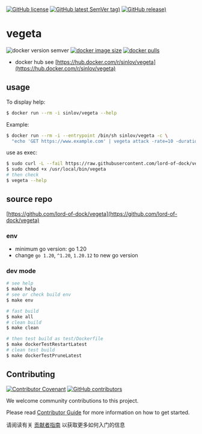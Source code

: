 [![GitHub license](https://img.shields.io/github/license/lord-of-dock/vegeta)](https://github.com/lord-of-dock/vegeta)
[![GitHub latest SemVer tag)](https://img.shields.io/github/v/tag/lord-of-dock/vegeta)](https://github.com/lord-of-dock/vegeta/tags)
[![GitHub release)](https://img.shields.io/github/v/release/lord-of-dock/vegeta)](https://github.com/lord-of-dock/vegeta/releases)

# vegeta

![docker version semver](https://img.shields.io/docker/v/sinlov/vegeta?sort=semver)
[![docker image size](https://img.shields.io/docker/image-size/sinlov/vegeta)](https://hub.docker.com/r/sinlov/vegeta)
[![docker pulls](https://img.shields.io/docker/pulls/sinlov/vegeta)](https://hub.docker.com/r/sinlov/vegeta/tags?page=1&ordering=last_updated)

- docker hub see [https://hub.docker.com/r/sinlov/vegeta](https://hub.docker.com/r/sinlov/vegeta)

## usage

To display help:

```bash
$ docker run --rm -i sinlov/vegeta --help
```

Example:

```bash
$ docker run --rm -i --entrypoint /bin/sh sinlov/vegeta -c \
  "echo 'GET https://www.example.com' | vegeta attack -rate=10 -duration=30s | tee results.bin | vegeta report"
```

use as exec:

```bash
$ sudo curl -L --fail https://raw.githubusercontent.com/lord-of-dock/vegeta/main/run.sh -o /usr/local/bin/vegeta
$ sudo chmod +x /usr/local/bin/vegeta
# then check
$ vegeta --help
```

## source repo

[https://github.com/lord-of-dock/vegeta](https://github.com/lord-of-dock/vegeta)

### env

- minimum go version: go 1.20
- change `go 1.20`, `^1.20`, `1.20.12` to new go version

### dev mode

```bash
# see help
$ make help
# see or check build env
$ make env

# fast build
$ make all
# clean build
$ make clean

# then test build as test/Dockerfile
$ make dockerTestRestartLatest
# clean test build
$ make dockerTestPruneLatest
```

## Contributing

[![Contributor Covenant](https://img.shields.io/badge/contributor%20covenant-v1.4-ff69b4.svg)](.github/CONTRIBUTING_DOC/CODE_OF_CONDUCT.md)
[![GitHub contributors](https://img.shields.io/github/contributors/lord-of-dock/vegeta)](https://github.com/lord-of-dock/vegeta/graphs/contributors)

We welcome community contributions to this project.

Please read [Contributor Guide](.github/CONTRIBUTING_DOC/CONTRIBUTING.md) for more information on how to get started.

请阅读有关 [贡献者指南](.github/CONTRIBUTING_DOC/zh-CN/CONTRIBUTING.md) 以获取更多如何入门的信息
